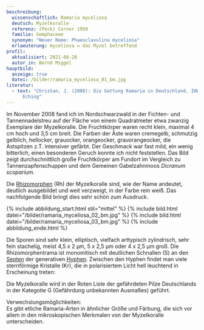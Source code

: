 ```yaml
---
beschreibung:
  wissenschaftlich: Ramaria myceliosa
  deutsch: Myzelkoralle
  referenz: (Peck) Corner 1950
  familie: Gomphaceae
  synonym: "Neuer Name: Phaeoclavulina myceliosa"
  erlaeuterung: myceliosa = das Myzel betreffend
profil:
  aktualisiert: 2021-08-28
  autor_in: Bernd Miggel
hauptbild:
  anzeige: true
  datei: /bilder/ramaria_myceliosa_01_bm.jpg
literatur:
  - text: "Christan, J. (2008): Die Gattung Ramaria in Deutschland. IHW-Verlag,
      Eching"
---
```

Im November 2008 fand ich im Nordschwarzwald in der Fichten- und Tannennadelstreu auf der Fläche von einem Quadratmeter etwa zwanzig Exemplare der Myzelkoralle. Die Fruchtkörper waren recht klein, maximal 4 cm hoch und 3,5 cm breit. Die Farben der Äste waren cremegelb, schmutzig gelblich, hellocker, grauocker, orangeocker, grauorangeocker, die Astspitzen z.T. intensiver gefärbt. Der Geschmack war fast mild, ein wenig bitterlich, einen besonderen Geruch konnte ich nicht feststellen. Das Bild zeigt durchschnittlich große Fruchtkörper am Fundort im Vergleich zu Tannenzapfenschuppen und dem Gemeinen Gabelzahnmoos *Dicranum scoparium*.

Die [Rhizomorphen](Rhizomorphen "Glossar") (Rh) der Myzelkoralle sind, wie der Name andeutet, deutlich ausgebildet und weit verzweigt, in der Farbe rein weiß. Das nachfolgende Bild bringt dies sehr schön zum Ausdruck.

{% include abbildung_start.html stil="mittel" %}
{% include bild.html datei="/bilder/ramaria_myceliosa_02_bm.jpg" %}
{% include bild.html datei="/bilder/ramaria_myceliosa_03_bm.jpg" %}
{% include abbildung_ende.html %}

Die Sporen sind sehr klein, elliptisch, vielfach arttypisch zylindrisch, sehr fein stachelig, meist 4,5 x 2 µm, 5 x 2,5 µm oder 4 x 2,5 µm groß. Die Rhizomorphentrama ist monomitisch mit deutlichen Schnallen (S) an den [Septen](Septen "Glossar") der generativen [Hyphen](Hyphen "Glossar"). Zwischen den Hyphen findet man viele sternförmige Kristalle (Kr), die in polarisiertem Licht hell leuchtend in Erscheinung treten:

Die Myzelkoralle wird in der Roten Liste der gefährdeten Pilze Deutschlands in der Kategotie G (Gefährdung unbekannten Ausmaßes) geführt.

Verwechslungsmöglichkeiten:\
Es gibt etliche Ramaria-Arten in ähnlicher Größe und Färbung, die sich vor allem in den mikroskopischen Merkmalen von der Myzelkoralle unterscheiden.